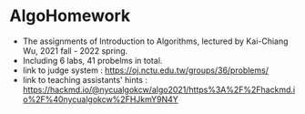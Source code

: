 # AlgoHomework

* The assignments of Introduction to Algorithms, lectured by Kai-Chiang Wu, 2021 fall - 2022 spring.  
* Including 6 labs, 41 probelms in total.  
* link to judge system : https://oj.nctu.edu.tw/groups/36/problems/
* link to teaching assistants' hints : https://hackmd.io/@nycualgokcw/algo2021/https%3A%2F%2Fhackmd.io%2F%40nycualgokcw%2FHJkmY9N4Y
